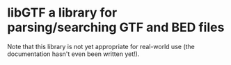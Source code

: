 libGTF a library for parsing/searching GTF and BED files
========================================================

Note that this library is not yet appropriate for real-world use (the documentation hasn't even been written yet!).
